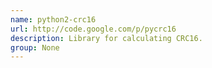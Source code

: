 ```yaml
---
name: python2-crc16
url: http://code.google.com/p/pycrc16
description: Library for calculating CRC16.
group: None
---
```


